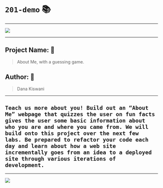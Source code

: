# `201-demo` :books:

<hr>

![](https://www.hugovela.com/uploads/1/1/0/7/110797397/source_orig.gif)

<hr>

## Project Name: :open_file_folder:
> About Me, with a guessing game.

## Author: :open_file_folder:
> Dana Kiswani
<hr>

## ```Teach us more about you! Build out an “About Me” webpage that quizzes the user on fun facts gives the user some basic information about who you are and where you came from. We will build onto this project over the next few labs. Be prepared to refactor your code each day and learn about how a web site incrementally goes from an idea to a deployed site through various iterations of development.```

<hr>

![](https://media1.giphy.com/media/hWjsvmaigJCyMiHM90/source.gif)
